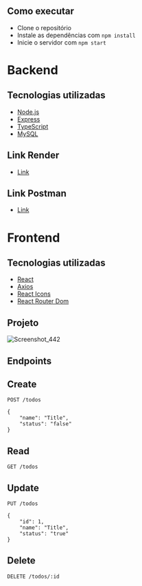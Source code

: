 ## Como executar

- Clone o repositório
- Instale as dependências com `npm install`
- Inicie o servidor com `npm start`


# Backend

## Tecnologias utilizadas

- [Node.js](https://nodejs.org/en/)
- [Express](https://expressjs.com/pt-br/)
- [TypeScript](https://www.typescriptlang.org/)
- [MySQL](https://www.mysql.com/)

## Link Render 

- [Link](https://backend-todolist-c12t.onrender.com/)

## Link Postman

- [Link](https://documenter.getpostman.com/view/22369915/2s93XvWjvs)

# Frontend

## Tecnologias utilizadas

- [React](https://pt-br.reactjs.org/)
- [Axios](https://axios-http.com/docs/intro)
- [React Icons](https://react-icons.github.io/react-icons/)
- [React Router Dom](https://reactrouter.com/web/guides/quick-start)

## Projeto
![Screenshot_442](https://user-images.githubusercontent.com/96514967/231570107-deb3de7c-542b-43e0-ae16-f4dc66bebb16.png)

## Endpoints

## Create

`POST /todos`

    {
        "name": "Title",
        "status": "false"
    }

## Read

`GET /todos`

## Update

`PUT /todos`

    {
        "id": 1,
        "name": "Title",
        "status": "true"
    }

## Delete

`DELETE /todos/:id`

